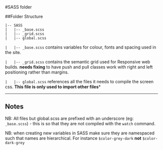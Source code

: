 #SASS folder

##Folder Structure

	|-- SASS
	|   |-- _base.scss
	|   |-- _grid.scss
	|   |-- global.scss


`|   |-- _base.scss` contains variables for colour, fonts and spacing used in the site.


`|   |-- _grid.scss` contains the semantic grid used for Responsive web builds.
**needs fixing** to have push and pull classes work with right and left positioning rather than margins.

`|   |-- global.scss` references all the files it needs to compile the screen css.
**This file is only used to import other files***


_______
## Notes

NB: All files but global.scss are prefixed with an underscore (eg: `_base.scss`) - this is so that they are not compiled with the `watch` command.

NB: when creating new variables in SASS make sure they are namespaced such that names are hierarchical. For instance `$color-grey-dark` **not** `$color-dark-grey`